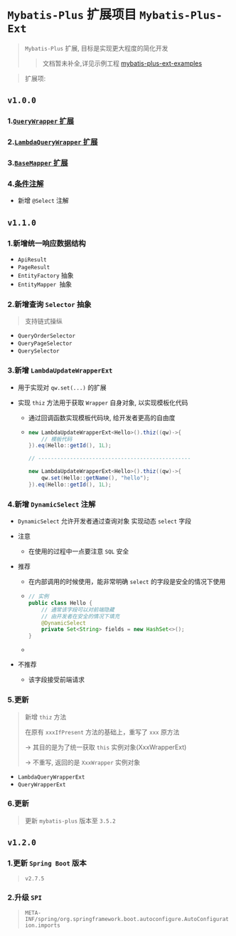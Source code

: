 #  `Mybatis-Plus` 扩展项目 `Mybatis-Plus-Ext`
> `Mybatis-Plus` 扩展, 目标是实现更大程度的简化开发
>
> > 文档暂未补全,详见示例工程 [mybatis-plus-ext-examples](https://github.com/photowey/mybatis-plus-ext-examples)

> 扩展项:



## `v1.0.0`

### 1.[`QueryWrapper` 扩展 ](./doc/query-wrapper-ext.md)

### 2.[`LambdaQueryWrapper` 扩展 ](./doc/lambda-query-wrapper-ext.md)

### 3.[`BaseMapper` 扩展 ](./doc/base-mapper.md)

### 4.[条件注解 ](./doc/condition-annotation.md)

- 新增 `@Select` 注解

## `v1.1.0`

### 1.新增统一响应数据结构

- `ApiResult`
- `PageResult`
- `EntityFactory` 抽象
- `EntityMapper `抽象

### 2.新增查询 `Selector` 抽象

> 支持链式操纵

- `QueryOrderSelector`
- `QueryPageSelector`
- `QuerySelector`

### 3.新增 `LambdaUpdateWrapperExt`

- 用于实现对 `qw.set(...)` 的扩展

- 实现 `thiz` 方法用于获取 `Wrapper` 自身对象, 以实现模板化代码

  - 通过回调函数实现模板代码块, 给开发者更高的自由度

  - ```java
    new LambdaUpdateWrapperExt<Hello>().thiz((qw)->{
    	// 模板代码
    }).eq(Hello::getId(), 1L);
    
    // ------------------------------------------------
    
    new LambdaUpdateWrapperExt<Hello>().thiz((qw)->{
     	qw.set(Hello::getName(), "hello");
    }).eq(Hello::getId(), 1L);
    ```

### 4.新增 `DynamicSelect` 注解

- `DynamicSelect` 允许开发者通过查询对象 实现动态 `select` 字段

- 注意

  - 在使用的过程中一点要注意 `SQL` 安全

- 推荐

  - 在内部调用的时候使用，能非常明确 `select` 的字段是安全的情况下使用

  - ```java
    // 实例
    public class Hello {
        // 通常该字段可以对前端隐藏
        // 由开发者在安全的情况下填充
        @DynamicSelect
        private Set<String> fields = new HashSet<>();
    }
    ```

  -

- 不推荐

  - 该字段接受前端请求

### 5.更新

> 新增 `thiz` 方法
>
> 在原有 `xxxIfPresent` 方法的基础上，重写了 `xxx` 原方法
>
> -> 其目的是为了统一获取 `this` 实例对象(XxxWrapperExt)
>
> -> 不重写, 返回的是 `XxxWrapper` 实例对象

- `LambdaQueryWrapperExt`
- `QueryWrapperExt`

### 6.更新

> 更新 `mybatis-plus` 版本至 `3.5.2`

## `v1.2.0`

### 1.更新 `Spring Boot` 版本

> `v2.7.5`

### 2.升级 `SPI`

> `META-INF/spring/org.springframework.boot.autoconfigure.AutoConfiguration.imports`
